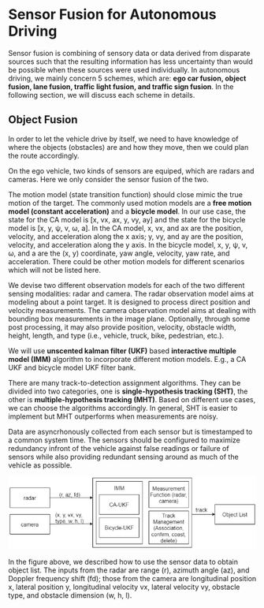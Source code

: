 # Sensor Fusion for Autonomous Driving
Sensor fusion is combining of sensory data or data derived from disparate sources such that the resulting information has less uncertainty than would be possible when these sources were used individually. In autonomous driving, we mainly concern 5 schemes, which are: **ego car fusion, object fusion, lane fusion, traffic light fusion, and traffic sign fusion**. In the following section, we will discuss each scheme in details.

## Object Fusion
In order to let the vehicle drive by itself, we need to have knowledge of where the objects (obstacles) are and how they move, then we could plan the route accordingly. 

On the ego vehicle, two kinds of sensors are equiped, which are radars and cameras. Here we only consider the sensor fusion of the two.

The motion model (state transition function) should close mimic the true motion of the target. The commonly used motion models are a **free motion model (constant acceleration)** and a **bicycle model**. In our use case, the state for the  CA model is [x, vx, ax, y, vy, ay] and the state for the bicycle model is [x, y, &#968;, v, &#969;, a]. In the CA model, x, vx, and ax are the position, velocity, and acceleration along the x axis; y, vy, and ay are the position, velocity, and acceleration along the y axis. In the bicycle model, x, y, &#968;, v, &#969;, and a are the (x, y) coordinate, yaw angle, velocity, yaw rate, and acceleration. There could be other motion models for different scenarios which will not be listed here.

We devise two different observation models for each of the two different sensing modalities: radar and camera. The radar observation model aims at modeling about a point target. It is designed to process direct position and velocity measurements. The camera observation model aims at dealing with bounding box measurements in the image plane. Optionally, through some post processing, it may also provide position, velocity, obstacle width, height, length, and type (i.e., vehicle, truck, bike, pedestrian, etc.).

We will use **unscented kalman filter (UKF)** based **interactive multiple model (IMM)** algorithm to incorporate different motion models. E.g., a CA UKF and bicycle model UKF filter bank.

There are many track-to-detection assignment algorithms. They can be divided into two categories, one is **single-hypothesis tracking (SHT)**, the other is **multiple-hypothesis tracking (MHT)**. Based on different use cases, we can choose the algorithms accordingly. In general, SHT is easier to implement but MHT outperforms when measurements are noisy. 

Data are asyncrhonously collected from each sensor but is timestamped to a common system time. The sensors should be configured to maximize redundancy infront of the vehicle against false readings or failure of sensors while also providing redundant sensing around as much of the vehicle as possible.

![alt text](https://github.com/trooperli/sensorFusion/blob/master/objectFusion.jpg "Object Fusion")

In the figure above, we described how to use the sensor data to obtain object list. The inputs from the radar are range (r), azimuth angle (az), and Doppler frequency shift (fd); those from the camera are longitudinal position x, lateral position y, longitudinal velocity vx, lateral velocity vy, obstacle type, and obstacle dimension (w, h, l).
